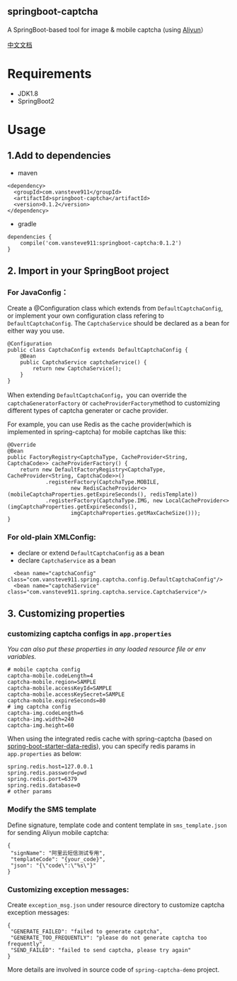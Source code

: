 springboot-captcha
--

A SpringBoot-based tool for image & mobile captcha (using [Aliyun](https://help.aliyun.com/document_detail/59210.html)）

[中文文档](https://github.com/vansteve911/springboot-captcha/wiki#springboot-captcha)

# Requirements

- JDK1.8
- SpringBoot2

# Usage

## 1.Add to dependencies

- maven

```
<dependency>
  <groupId>com.vansteve911</groupId>
  <artifactId>springboot-captcha</artifactId>
  <version>0.1.2</version>
</dependency>
```
- gradle

```
dependencies {
	compile('com.vansteve911:springboot-captcha:0.1.2')
}
```

## 2. Import in your SpringBoot project

### For JavaConfig：

Create a @Configuration class which extends from `DefaultCaptchaConfig`, or implement your own configuration class refering to `DefaultCaptchaConfig`. The `CaptchaService` should be declared as a bean for either way you use.

```
@Configuration
public class CaptchaConfig extends DefaultCaptchaConfig {
    @Bean
    public CaptchaService captchaService() {
        return new CaptchaService();
    }
}

```

When extending `DefaultCaptchaConfig`，you can override the `captchaGeneratorFactory` or `cacheProviderFactory`method to customizing different types of captcha generater or cache provider.

For example, you can use Redis as the cache provider(which is implemented in spring-captcha) for mobile captchas like this:

```
@Override
@Bean
public FactoryRegistry<CaptchaType, CacheProvider<String, CaptchaCode>> cacheProviderFactory() {
    return new DefaultFactoryRegistry<CaptchaType, CacheProvider<String, CaptchaCode>>()
            .registerFactory(CaptchaType.MOBILE,
                    new RedisCacheProvider<>(mobileCaptchaProperties.getExpireSeconds(), redisTemplate))
            .registerFactory(CaptchaType.IMG, new LocalCacheProvider<>(imgCaptchaProperties.getExpireSeconds(),
                    imgCaptchaProperties.getMaxCacheSize()));
}

```

### For old-plain XMLConfig:

- declare or extend `DefaultCaptchaConfig` as a bean
- declare `CaptchaService` as a bean

```
  <bean name="captchaConfig" class="com.vansteve911.spring.captcha.config.DefaultCaptchaConfig"/>
  <bean name="captchaService" class="com.vansteve911.spring.captcha.service.CaptchaService"/>
```

## 3. Customizing properties

###  customizing captcha configs in `app.properties`

*You can also put these properties in any loaded resource file or env variables.*

```
# mobile captcha config
captcha-mobile.codeLength=4
captcha-mobile.region=SAMPLE
captcha-mobile.accessKeyId=SAMPLE
captcha-mobile.accessKeySecret=SAMPLE
captcha-mobile.expireSeconds=80
# img captcha config
captcha-img.codeLength=6
captcha-img.width=240
captcha-img.height=60
```

When using the integrated redis cache with spring-captcha (based on [spring-boot-starter-data-redis](https://spring.io/guides/gs/messaging-redis/)), you can specify redis params in `app.properties` as below:

```
spring.redis.host=127.0.0.1
spring.redis.password=pwd
spring.redis.port=6379
spring.redis.database=0
# other params
```

### Modify the SMS template
 
 Define signature, template code and content template in `sms_template.json` for sending Aliyun mobile captcha:
 
 ```
 {
  "signName": "阿里云短信测试专用",
  "templateCode": "{your_code}",
  "json": "{\"code\":\"%s\"}"
}
 ```
 
### Customizing exception messages:
 
 Create `exception_msg.json` under resource directory to customize captcha exception messages:
 
 ```
 {
  "GENERATE_FAILED": "failed to generate captcha",
  "GENERATE_TOO_FREQUENTLY": "please do not generate captcha too frequently",
  "SEND_FAILED": "failed to send captcha, please try again"
}
 ```

More details are involved in source code of `spring-captcha-demo` project.
